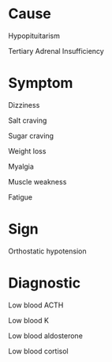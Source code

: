 # Cause

Hypopituitarism

Tertiary Adrenal Insufficiency

# Symptom

Dizziness

Salt craving

Sugar craving

Weight loss

Myalgia

Muscle weakness

Fatigue

# Sign

Orthostatic hypotension

# Diagnostic

Low blood ACTH

Low blood K

Low blood aldosterone

Low blood cortisol
